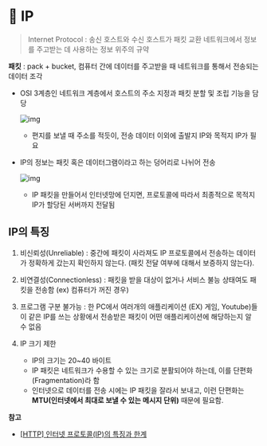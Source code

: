 # 📃 IP

> Internet Protocol : 송신 호스트와 수신 호스트가 패킷 교환 네트워크에서 정보를 주고받는 데 사용하는 정보 위주의 규약

**패킷** : pack + bucket, 컴퓨터 간에 데이터를 주고받을 때 네트워크를 통해서 전송되는 데이터 조각

- OSI 3계층인 네트워크 계층에서 호스트의 주소 지정과 패킷 분할 및 조립 기능을 담당

  ![img](https://blog.kakaocdn.net/dn/bahNj1/btrybWZ0zzg/LcTh7dMleYzRaIejcsqzk0/img.png)

  - 편지를 보낼 때 주소를 적듯이, 전송 데이터 이외에 출발지 IP와 목적지 IP가 필요

- IP의 정보는 패킷 혹은 데이터그램이라고 하는 덩어리로 나뉘어 전송

  ![img](https://blog.kakaocdn.net/dn/5JPdT/btryf0skr2F/FhwXP6a78Yl0orG8e9SOVK/img.png)

  - IP 패킷을 만들어서 인터넷망에 던지면, 프로토콜에 따라서 최종적으로 목적지 IP가 할당된 서버까지 전달됨



## IP의 특징

1) 비신뢰성(Unreliable) : 중간에 패킷이 사라져도 IP 프로토콜에서 전송하는 데이터가 정확하게 갔는지 확인하지 않는다. (패킷 전달 여부에 대해서 보증하지 않는다).

2. 비연결성(Connectionless) : 패킷을 받을 대상이 없거나 서비스 불능 상태여도 패킷을 전송함 (ex) 컴퓨터가 꺼진 경우) 

3. 프로그램 구분 불가능 : 한 PC에서 여러개의 애플리케이션 (EX) 게임, Youtube)들이 같은 IP를 쓰는 상황에서 전송받은 패킷이 어떤 애플리케이션에 해당하는지 알 수 없음
4. IP 크기 제한 
   - IP의 크기는 20~40 바이트
   - IP 패킷은 네트워크가 수용할 수 있는 크기로 분활되어야 하는데, 이를 단편화(Fragmentation)라 함
   - 인터넷으로 데이터를 전송 시에는 IP 패킷을 잘라서 보내고, 이런 단편화는 **MTU(인터넷에서 최대로 보낼 수 있는 메시지 단위)** 때문에 필요함. 



**참고**

- [[HTTP] 인터넷 프로토콜(IP)의 특징과 한계](https://wschoi.tistory.com/33)
